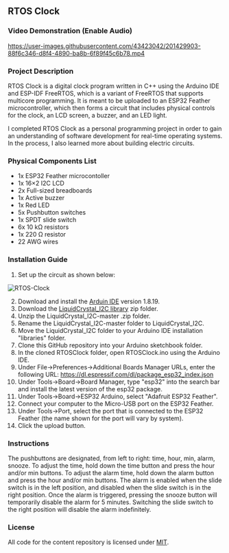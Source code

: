 ## RTOS Clock

### Video Demonstration (Enable Audio)

https://user-images.githubusercontent.com/43423042/201429903-88f6c346-d8f4-4890-ba8b-6f89f45c6b78.mp4

### Project Description
RTOS Clock is a digital clock program written in C++ using the Arduino IDE and ESP-IDF FreeRTOS, which is a variant of FreeRTOS that supports multicore programming. It is meant to be uploaded to an ESP32 Feather microcontroller, which then forms a circuit that includes physical controls for the clock, an LCD screen, a buzzer, and an LED light. 

I completed RTOS Clock as a personal programming project in order to gain an understanding of software development for real-time operating systems. In the process, I also learned more about building electric circuits.

### Physical Components List
* 1x ESP32 Feather microcontoller
* 1x 16×2 I2C LCD
* 2x Full-sized breadboards
* 1x Active buzzer
* 1x Red LED
* 5x Pushbutton switches
* 1x SPDT slide switch
* 6x 10 kΩ resistors
* 1x 220 Ω resistor
* 22 AWG wires

### Installation Guide
1. Set up the circuit as shown below:

![RTOS-Clock](https://user-images.githubusercontent.com/43423042/201443218-0331ecb6-0428-4ce4-91ca-a86bc924f335.jpg)

2. Download and install the [Arduin IDE](https://www.arduino.cc/en/software) version 1.8.19.
3. Download the [LiquidCrystal_I2C library](https://github.com/marcoschwartz/LiquidCrystal_I2C/archive/master.zip) zip folder.
4. Unzip the LiquidCrystal_I2C-master .zip folder.
5. Rename the LiquidCrystal_I2C-master folder to LiquidCrystal_I2C.
6. Move the LiquidCrystal_I2C folder to your Arduino IDE installation "libraries" folder.
7. Clone this GitHub repository into your Arduino sketchbook folder.
8. In the cloned RTOSClock folder, open RTOSClock.ino using the Arduino IDE.
9. Under File->Preferences->Additional Boards Manager URLs, enter the following URL: https://dl.espressif.com/dl/package_esp32_index.json
10. Under Tools->Board->Board Manager, type "esp32" into the search bar and install the latest version of the esp32 package.
11. Under Tools->Board->ESP32 Arduino, select "Adafruit ESP32 Feather".
12. Connect your computer to the Micro-USB port on the ESP32 Feather.
13. Under Tools->Port, select the port that is connected to the ESP32 Feather (the name shown for the port will vary by system).
14. Click the upload button.

### Instructions
The pushbuttons are designated, from left to right: time, hour, min, alarm, snooze. To adjust the time, hold down the time button and press the hour and/or min buttons. To adjust the alarm time, hold down the alarm button and press the hour and/or min buttons. The alarm is enabled when the slide switch is in the left position, and disabled when the slide switch is in the right position. Once the alarm is triggered, pressing the snooze button will temporarily disable the alarm for 5 minutes. Switching the slide switch to the right position will disable the alarm indefinitely.

### License
All code for the content repository is licensed under [MIT](https://github.com/Exojets/RTOSClock/blob/main/LICENSE.txt).
